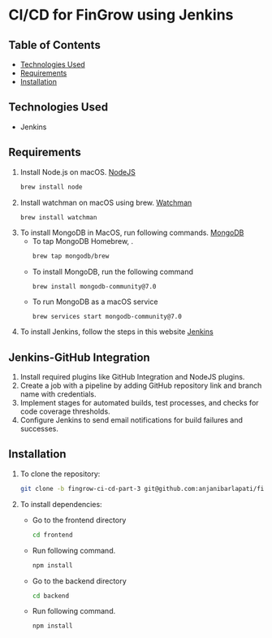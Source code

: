 # CI/CD for FinGrow using Jenkins

## Table of Contents
- [Technologies Used](#technologies-used)
- [Requirements](#requirements)
- [Installation](#installation)

## Technologies Used

- Jenkins

## Requirements

1. Install Node.js on macOS. [NodeJS](https://nodejs.org/en/download/package-manager)
   ```bash
   brew install node
   ```
2. Install watchman on macOS using brew. [Watchman](https://formulae.brew.sh/formula/watchman)
   ```bash
   brew install watchman
   ```
3. To install MongoDB in MacOS, run following commands. [MongoDB](https://www.mongodb.com/docs/manual/tutorial/install-mongodb-on-os-x/)
   -  To tap MongoDB Homebrew,  .
      ```bash
      brew tap mongodb/brew
      ```
   -  To install MongoDB, run the following command
      ```
      brew install mongodb-community@7.0
      ```
   -  To run MongoDB as a macOS service
      ```
      brew services start mongodb-community@7.0
      ```
4. To install Jenkins, follow the steps in this website [Jenkins](https://www.jenkins.io/doc/book/installing/macos/)

## Jenkins-GitHub Integration

1. Install required plugins like GitHub Integration and NodeJS plugins.
2. Create a job with a pipeline by adding GitHub repository link and branch name with credentials.
3. Implement stages for automated builds, test processes, and checks for code coverage thresholds.
4. Configure Jenkins to send email notifications for build failures and successes.


## Installation

1. To clone the repository:
   ```bash
   git clone -b fingrow-ci-cd-part-3 git@github.com:anjanibarlapati/financial-tracker-application.git
   ```

2. To install dependencies:
   - Go to the frontend directory
      ```bash
      cd frontend
      ```
   - Run following command.
      ```bash
      npm install
      ```
   - Go to the backend directory
      ```bash
      cd backend
      ```
   - Run following command.
      ```bash
      npm install
      ```